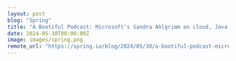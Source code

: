 ```yaml
---
layout: post
blog: "Spring"
title: "A Bootiful Podcast: Microsoft's Sandra Ahlgrimm on cloud, Java, AI, and more"
date: 2024-05-30T00:00:00Z
image: images/spring.png
remote_url: "https://spring.io/blog/2024/05/30/a-bootiful-podcast-microsofts-sandra-ahlgrimm-on-cloud-java-ai-and-more"
---
```


